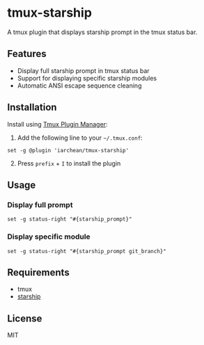 # tmux-starship

A tmux plugin that displays starship prompt in the tmux status bar.

## Features

- Display full starship prompt in tmux status bar
- Support for displaying specific starship modules
- Automatic ANSI escape sequence cleaning

## Installation

Install using [Tmux Plugin Manager](https://github.com/tmux-plugins/tpm):

1. Add the following line to your `~/.tmux.conf`:

```tmux
set -g @plugin 'iarchean/tmux-starship'
```

2. Press `prefix` + `I` to install the plugin

## Usage

### Display full prompt

```tmux
set -g status-right "#{starship_prompt}"
```

### Display specific module

```tmux
set -g status-right "#{starship_prompt git_branch}"
```

## Requirements

- tmux
- [starship](https://starship.rs/)

## License

MIT

